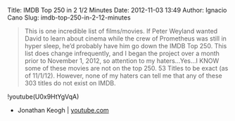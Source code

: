 Title: IMDB Top 250 in 2 1/2 Minutes
Date: 2012-11-03 13:49
Author: Ignacio Cano
Slug: imdb-top-250-in-2-12-minutes

> This is one incredible list of films/movies. If Peter Weyland wanted
> David to learn about cinema while the crew of Prometheus was still in
> hyper sleep, he’d probably have him go down the IMDB Top 250. This
> list does change infrequently, and I began the project over a month
> prior to November 1, 2012, so attention to my haters...Yes...I KNOW
> some of these movies are not on the top 250. 53 Titles to be exact
> (as of 11/1/12). However, none of my haters can tell me that any of
> these 303 titles do not exist on IMDB.

!youtube(U0x9HtYgVqA)

- Jonathan Keogh | [youtube.com][]

  [youtube.com]: https://www.youtube.com/watch?v=U0x9HtYgVqA
    "IMDB Top 250 in 2 1/2 Minutes"
